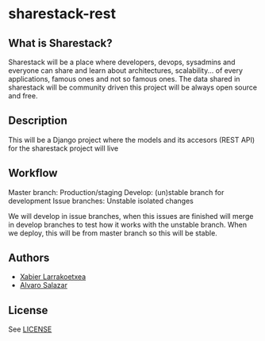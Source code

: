 sharestack-rest
===============

What is Sharestack?
-------------------

Sharestack will be a place where developers, devops, sysadmins and everyone can
share and learn about architectures, scalability... of every applications,
famous ones and not so famous ones. The data shared in sharestack will be
community driven this project will be always open source and free.

Description
-----------

This will be a Django project where the models and its accesors (REST API) for
the sharestack project will live

Workflow
--------

Master branch: Production/staging
Develop: (un)stable branch for development
Issue branches: Unstable isolated changes

We will develop in issue branches, when this issues are finished will merge
in develop branches to test how it works with the unstable branch. When we
deploy, this will be from master branch so this will be stable.

Authors
-------
* [Xabier Larrakoetxea](http://github.com/slok)
* [Alvaro Salazar](http://github.com/xala3pa)

License
-------
 See [LICENSE](https://github.com/sharestack/sharestack-api/blob/master/LICENSE)